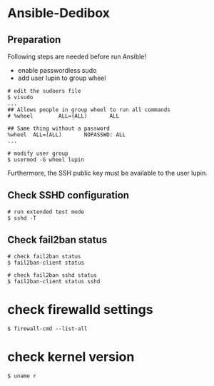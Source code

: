 # Ansible-Dedibox

## Preparation

Following steps are needed before run Ansible!

- enable passwordless sudo
- add user lupin to group wheel

```shell
# edit the sudoers file
$ visudo
...
## Allows people in group wheel to run all commands
# %wheel        ALL=(ALL)       ALL

## Same thing without a password
%wheel  ALL=(ALL)       NOPASSWD: ALL
...

# modify user group
$ usermod -G wheel lupin
```

Furthermore, the SSH public key must be available to the user lupin.

## Check SSHD configuration

```shell
# run extended test mode
$ sshd -T
```

## Check fail2ban status

```shell
# check fail2ban status
$ fail2ban-client status

# check fail2ban sshd status
$ fail2ban-client status sshd
```

# check firewalld settings
```shell
$ firewall-cmd --list-all
```

# check kernel version
```shell
$ uname r
```
